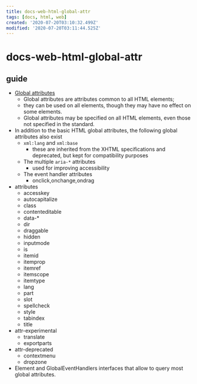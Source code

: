 ```yaml
---
title: docs-web-html-global-attr
tags: [docs, html, web]
created: '2020-07-20T03:10:32.499Z'
modified: '2020-07-20T03:11:44.525Z'
---
```


# docs-web-html-global-attr

## guide

- [Global attributes](https://developer.mozilla.org/en-US/docs/Web/HTML/Global_attributes)
  - Global attributes are attributes common to all HTML elements; 
  - they can be used on all elements, though they may have no effect on some elements.
  - Global attributes may be specified on all HTML elements, even those not specified in the standard.
- In addition to the basic HTML global attributes, the following global attributes also exist
  - `xml:lang` and `xml:base`
    - these are inherited from the XHTML specifications and deprecated, but kept for compatibility purposes
  - The multiple `aria-*` attributes
    - used for improving accessibility
  - The event handler attributes
    - onclick,onchange,ondrag
- attributes
  - accesskey
  - autocapitalize
  - class
  - contenteditable
  - data-*
  - dir
  - draggable
  - hidden
  - inputmode
  - is
  - itemid
  - itemprop
  - itemref
  - itemscope
  - itemtype
  - lang
  - part
  - slot
  - spellcheck
  - style
  - tabindex
  - title
- attr-experimental
  - translate
  - exportparts
- attr-deprecated 
  - contextmenu
  - dropzone
- Element and GlobalEventHandlers interfaces that allow to query most global attributes.
